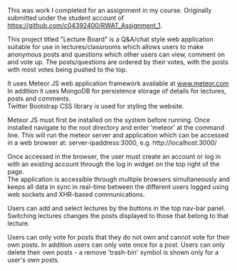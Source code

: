 This was work I completed for an assignment in my course. Originally submitted under the student account of https://github.com/c04392400/RWAT_Assignment_1.

This project titled "Lecture Board" is a Q&A/chat style web application suitable for use in lectures/classrooms which allows users to make anonymous posts and questions which other users can view, comment on and vote up. The posts/questions are ordered by their votes, with the posts with most votes being pushed to the top.  

It uses Meteor JS web application framework available at www.meteor.com  
In addition it uses MongoDB for persistence storage of details for lectures, posts and comments.  
Twitter Bootstrap CSS library is used for styling the website.  

Meteor JS must first be installed on the system before running. Once installed navigate to the root directory and enter 'meteor' at the command line. This will run the meteor server and application which can be accessed in a web browser at: server-ipaddress:3000, e.g. http://localhost:3000/  

Once accessed in the browser, the user must create an account or log in with an existing account through the log in widget on the top right of the page.  
The application is accessible through multiple browsers simultaneously and keeps all data in sync in real-time between the different users logged using web sockets and XHR-based communications.  

Users can add and select lectures by the buttons in the top nav-bar panel. Switching lectures changes the posts displayed to those that belong to that lecture.  

Users can only vote for posts that they do not own and cannot vote for their own posts. In addition users can only vote once for a post. Users can only delete their own posts - a remove 'trash-bin' symbol is shown only for a user's own posts.
